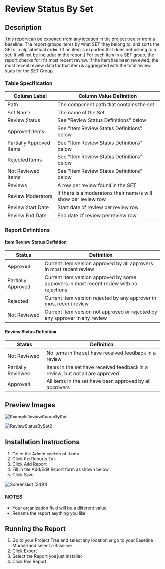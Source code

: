 # Review Status By Set

## Description 
This report can be exported from any location in the project tree or from a baseline. 
The report groups items by what SET they belong to, and sorts the SETs in alphabetical order. 
(If an item is exported that does not belong to a set, it will not be included in the report.) 
For each item in a SET group, the report checks for it's most recent review. 
If the item has been reviewed, the most recent review data for that item is aggregated with the total review stats for the SET Group.

### Table Specification 
| Column Label | Column Value Definition | 
| -------------| ------------------------|
| Path| The component path that contains the set|
| Set Name | The name of the Set |
| Review Status | See "Review Status Definitions" below |
| Approved Items | See "Item Review Status Definitions" below |
| Partially Approved Items | See "Item Review Status Definitions" below | 
| Rejected Items | See "Item Review Status Definitions" below |
| Not Reviewed Items |  See "Item Review Status Definitions" below |
| Reviews | A row per review found in the SET |
| Review Moderators | If there is a moderator/s their name/s will show per review row |
| Review Start Date | Start date of review per review row |
| Review End Date | End date of review per review row |

### Report Definitions 
#### Item Review Status Definition 
| Status | Definition | 
| -------------| ------------------------|
| Approved| Current item version approved by all approvers in most recent review|
| Partially Approved | Current item version approved by some approvers in most recent review with no rejections |
| Rejected | Current item version rejected by any approver in most recent review |
| Not Reviewed | Current item version not approved or rejected by any approver in any review |

#### Review Status Definition 
| Status | Definition | 
| -------------| ------------------------|
| Not Reviewed| No items in the set have received feedback in a review|
| Partially Reviewed | Items in the set have received feedback in a review, but not all are approved |
| Approved | All items in the set have been approved by all approvers |

## Preview Images 

![ExampleReviewStatusBySet](https://user-images.githubusercontent.com/99203913/227651917-000481bf-5ae2-4f73-99fa-5b6615144bac.png)


![ReviewStatusBySet2](https://user-images.githubusercontent.com/99203913/227651930-aff68a34-0a02-47d4-b814-5cac50c5dd10.png)

## Installation Instructions 
1. Go to the Admin seciton of Jama 
2. Click the Reports Tab
3. Click Add Report 
4. Fill in the Add/Edit Report form as shown below
5. Click Save

![Screenshot (2491)](https://user-images.githubusercontent.com/99203913/227652242-dd1b24b4-fcd5-4a00-a726-47889c6a854a.png)

### NOTES 
* Your organization field will be a different value
* Rename the report anything you like

## Running the Report 
1. Go to your Project Tree and select any location or go to your Baseline Module and select a Baseline
2. Click Export 
3. Select the Report you just installed 
4. Click Run Report 
